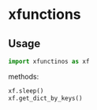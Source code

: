 # xfunctions

## Usage
```python
import xfunctinos as xf
```

methods:
```python
xf.sleep()
xf.get_dict_by_keys()
```
